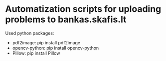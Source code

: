 # Automatization scripts for uploading problems to bankas.skafis.lt

Used python packages:

- pdf2image: pip install pdf2image
- opencv-python: pip install opencv-python
- Pillow: pip install Pillow
